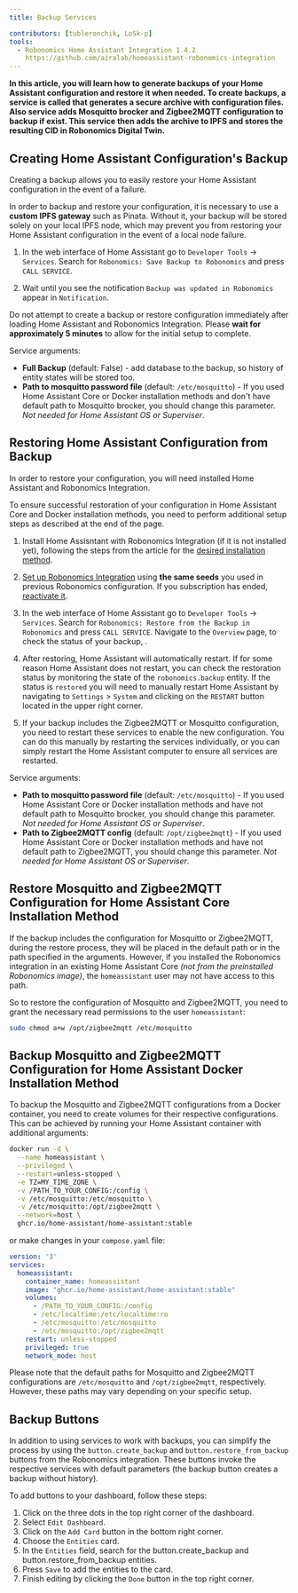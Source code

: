 ```yaml
---
title: Backup Services

contributors: [tubleronchik, LoSk-p]
tools:
  - Robonomics Home Assistant Integration 1.4.2
    https://github.com/airalab/homeassistant-robonomics-integration
---
```


**In this article, you will learn how to generate backups of your Home Assistant configuration and restore it when needed. To create backups, a service is called that generates a secure archive with configuration files. Also service adds Mosquitto brocker and Zigbee2MQTT configuration  to backup if exist. This service then adds the archive to IPFS and stores the resulting CID in Robonomics Digital Twin.**
## Creating Home Assistant Configuration's Backup

Creating a backup allows you to easily restore your Home Assistant configuration in the event of a failure.

<robo-wiki-video autoplay loop controls :videos="[{src: 'https://cloudflare-ipfs.com/ipfs/QmZN5LfWR4XwAiZ3jEcw7xbCnT81NsF5XE3XFaNhMm5ba1', type:'mp4'}]" />

<robo-wiki-note type="warning" title="WARNING">

In order to backup and restore your configuration, it is necessary to use a **custom IPFS gateway** such as Pinata. Without it, your backup will be stored solely on your local IPFS node, which may prevent you from restoring your Home Assistant configuration in the event of a local node failure.

</robo-wiki-note>

1. In the web interface of Home Assistant go to `Developer Tools` -> `Services`. Search for `Robonomics: Save Backup to Robonomics` and press `CALL SERVICE`.

2. Wait until you see the notification `Backup was updated in Robonomics` appear in `Notification`.

<robo-wiki-note type="warning" title="WARNING">

Do not attempt to create a backup or restore configuration immediately after loading Home Assistant and Robonomics Integration. Please **wait for approximately 5 minutes** to allow for the initial setup to complete.

</robo-wiki-note>

Service arguments:
- **Full Backup**  (default: False) - add database to the backup, so history of entity states will be stored too.
- **Path to mosquitto password file** (default: `/etc/mosquitto`) - If you used Home Assistant Core or Docker installation methods and don't have default path to Mosquitto brocker, you should change this parameter. *Not needed for Home Assistant OS or Superviser*.

## Restoring Home Assistant Configuration from Backup

In order to restore your configuration, you will need installed Home Assistant and Robonomics Integration. 

<robo-wiki-video autoplay loop controls :videos="[{src: 'https://cloudflare-ipfs.com/ipfs/QmNcJpHWWuZzwNCQryTw5kcki49oNTjEb8xvnfffSYfRVa', type:'mp4'}]" />

<robo-wiki-note type="warning" title="WARNING">

To ensure successful restoration of your configuration in Home Assistant Core and Docker installation methods, you need to perform additional setup steps as described at the end of the page.

</robo-wiki-note>

1. Install Home Assisntant with Robonomics Integration (if it is not installed yet), following the steps from the article for the [desired installation method](https://wiki.robonomics.network/docs/robonomics-smart-home-overview/#start-here-your-smart-home).

2.  [Set up Robonomics Integration](https://wiki.robonomics.network/docs/robonomics-hass-integration) using **the same seeds** you used in previous Robonomics configuration. If you subscription has ended, [reactivate it](https://wiki.robonomics.network/docs/sub-activate).

3. In the web interface of Home Assistant go to `Developer Tools` -> `Services`. Search for `Robonomics: Restore from the Backup in Robonomics` and press `CALL SERVICE`. Navigate to the `Overview` page, to check the status of your backup, .

4. After restoring, Home Assistant will automatically restart. If for some reason Home Assistant does not restart, you can check the restoration status by monitoring the state of the `robonomics.backup` entity. If the status is `restored` you will need to manually restart Home Assistant by navigating to `Settings` > `System` and clicking on the `RESTART` button located in the upper right corner.

5. If your backup includes the Zigbee2MQTT or Mosquitto configuration, you need to restart these services to enable the new configuration. You can do this manually by restarting the services individually, or you can simply restart the Home Assistant computer to ensure all services are restarted.

Service arguments:
- **Path to mosquitto password file** (default: `/etc/mosquitto`) - If you used Home Assistant Core or Docker installation methods and have not default path to Mosquitto brocker, you should change this parameter. *Not needed for Home Assistant OS or Superviser*.
- **Path to Zigbee2MQTT config**  (default: `/opt/zigbee2mqtt`) - If you used Home Assistant Core or Docker installation methods and have not default path to Zigbee2MQTT, you should change this parameter. *Not needed for Home Assistant OS or Superviser*.

## Restore Mosquitto and Zigbee2MQTT Configuration for Home Assistant Core Installation Method

If the backup includes the configuration for Mosquitto or Zigbee2MQTT, during the restore process, they will be placed in the default path or in the path specified in the arguments. However, if you installed the Robonomics integration in an existing Home Assistant Core *(not from the preinstalled Robonomics image)*, the `homeassistant` user may not have access to this path.

So to restore the configuration of Mosquitto and Zigbee2MQTT, you need to grant the necessary read permissions to the user `homeassistant`:
```bash
sudo chmod a+w /opt/zigbee2mqtt /etc/mosquitto
```

## Backup Mosquitto and Zigbee2MQTT Configuration for Home Assistant Docker Installation Method

To backup the Mosquitto and Zigbee2MQTT configurations from a Docker container, you need to create volumes for their respective configurations. This can be achieved by running your Home Assistant container with additional arguments:

```bash
docker run -d \
  --name homeassistant \
  --privileged \
  --restart=unless-stopped \
  -e TZ=MY_TIME_ZONE \
  -v /PATH_TO_YOUR_CONFIG:/config \
  -v /etc/mosquitto:/etc/mosquitto \
  -v /etc/mosquitto:/opt/zigbee2mqtt \
  --network=host \
  ghcr.io/home-assistant/home-assistant:stable
```

or make changes in your `compose.yaml` file:

```yaml
version: '3'
services:
  homeassistant:
    container_name: homeassistant
    image: "ghcr.io/home-assistant/home-assistant:stable"
    volumes:
      - /PATH_TO_YOUR_CONFIG:/config
      - /etc/localtime:/etc/localtime:ro
      - /etc/mosquitto:/etc/mosquitto
      - /etc/mosquitto:/opt/zigbee2mqtt
    restart: unless-stopped
    privileged: true
    network_mode: host
```
<robo-wiki-note type="note" title="Note">

Please note that the default paths for Mosquitto and Zigbee2MQTT configurations are `/etc/mosquitto` and `/opt/zigbee2mqtt`, respectively. However, these paths may vary depending on your specific setup.

</robo-wiki-note>

## Backup Buttons

In addition to using services to work with backups, you can simplify the process by using the `button.create_backup` and `button.restore_from_backup` buttons from the Robonomics integration. These buttons invoke the respective services with default parameters (the backup button creates a backup without history).

<robo-wiki-video autoplay loop controls :videos="[{src: 'https://cloudflare-ipfs.com/ipfs/Qmc1fexYaJMsK6ch6JhjL6aqnAwqYNAzo5nEwYgDpnp4gj', type:'mp4'}]" />

To add buttons to your dashboard, follow these steps:

1. Click on the three dots in the top right corner of the dashboard.
2. Select `Edit Dashboard`.
3. Click on the `Add Card` button in the bottom right corner.
4. Choose the `Entities` card.
5. In the `Entities` field, search for the button.create_backup and button.restore_from_backup entities.
6. Press `Save` to add the entities to the card.
7. Finish editing by clicking the `Done` button in the top right corner.